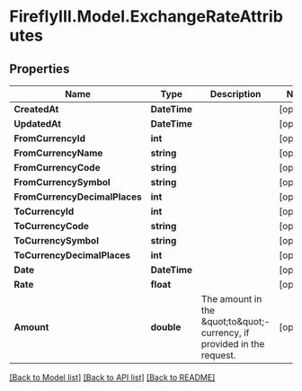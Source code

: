 # FireflyIII.Model.ExchangeRateAttributes

## Properties

Name | Type | Description | Notes
------------ | ------------- | ------------- | -------------
**CreatedAt** | **DateTime** |  | [optional] 
**UpdatedAt** | **DateTime** |  | [optional] 
**FromCurrencyId** | **int** |  | [optional] 
**FromCurrencyName** | **string** |  | [optional] 
**FromCurrencyCode** | **string** |  | [optional] 
**FromCurrencySymbol** | **string** |  | [optional] 
**FromCurrencyDecimalPlaces** | **int** |  | [optional] 
**ToCurrencyId** | **int** |  | [optional] 
**ToCurrencyCode** | **string** |  | [optional] 
**ToCurrencySymbol** | **string** |  | [optional] 
**ToCurrencyDecimalPlaces** | **int** |  | [optional] 
**Date** | **DateTime** |  | [optional] 
**Rate** | **float** |  | [optional] 
**Amount** | **double** | The amount in the \&quot;to\&quot;-currency, if provided in the request. | [optional] 

[[Back to Model list]](../README.md#documentation-for-models) [[Back to API list]](../README.md#documentation-for-api-endpoints) [[Back to README]](../README.md)

